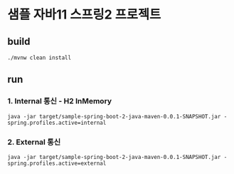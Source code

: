 # 샘플 자바11 스프링2 프로젝트

## build
```shell
./mvnw clean install
```

## run
### 1. Internal 통신 - H2 InMemory
```
java -jar target/sample-spring-boot-2-java-maven-0.0.1-SNAPSHOT.jar -spring.profiles.active=internal
```

### 2. External 통신
```
java -jar target/sample-spring-boot-2-java-maven-0.0.1-SNAPSHOT.jar -spring.profiles.active=external
```
